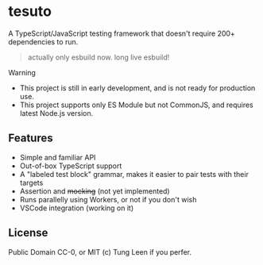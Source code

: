 # tesuto
A TypeScript/JavaScript testing framework that doesn't require 200+ dependencies to run.
> actually only esbuild now. long live esbuild!

> [!WARNING]
> * This project is still in early development, and is not ready for production use.
> * This project supports only ES Module but not CommonJS, and requires latest Node.js version.

## Features
- Simple and familiar API
- Out-of-box TypeScript support
- A "labeled test block" grammar, makes it easier to pair tests with their targets
- Assertion and ~~mocking~~ (not yet implemented)
- Runs parallelly using Workers, or not if you don't wish
- VSCode integration (working on it)

## License

Public Domain CC-0, or MIT (c) Tung Leen if you perfer. 